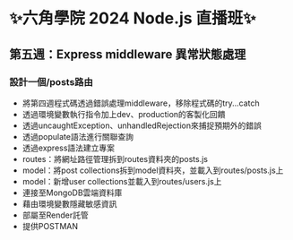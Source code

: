# ✨六角學院 2024 Node.js 直播班✨
## 第五週：Express middleware 異常狀態處理
### 設計一個/posts路由
* 將第四週程式碼透過錯誤處理middleware，移除程式碼的try...catch
* 透過環境變數執行指令加上dev、production的客製化回饋
* 透過uncaughtException、unhandledRejection來捕捉預期外的錯誤
* 透過populate語法進行關聯查詢
* 透過express語法建立專案
* routes：將網址路徑管理拆到routes資料夾的posts.js
* model：將post collections拆到model資料夾，並載入到routes/posts.js上
* model：新增user collections並載入到routes/users.js上
* 連接至MongoDB雲端資料庫
* 藉由環境變數隱藏敏感資訊
* 部屬至Render託管
* 提供POSTMAN

